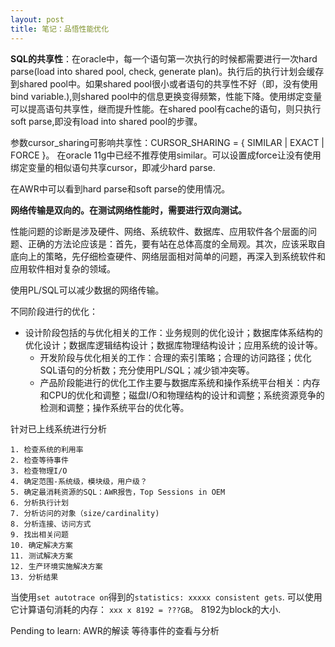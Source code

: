 ```yaml
---
layout: post
title: 笔记：品悟性能优化
---
```

**SQL的共享性**：在oracle中，每一个语句第一次执行的时候都需要进行一次hard parse(load into shared pool, check, generate plan)。执行后的执行计划会缓存到shared pool中。如果shared pool很小或者语句的共享性不好（即，没有使用bind variable.),则shared pool中的信息更换变得频繁，性能下降。使用绑定变量可以提高语句共享性，继而提升性能。在shared pool有cache的语句，则只执行soft parse,即没有load into shared pool的步骤。

参数cursor_sharing可影响共享性：CURSOR_SHARING = { SIMILAR | EXACT | FORCE }。 在oracle 11g中已经不推荐使用similar。可以设置成force让没有使用绑定变量的相似语句共享cursor，即减少hard parse.

在AWR中可以看到hard parse和soft parse的使用情况。

**网络传输是双向的。在测试网络性能时，需要进行双向测试。**

性能问题的诊断是涉及硬件、网络、系统软件、数据库、应用软件各个层面的问题、正确的方法论应该是：首先，要有站在总体高度的全局观。其次，应该采取自底向上的策略，先仔细检查硬件、网络层面相对简单的问题，再深入到系统软件和应用软件相对复杂的领域。

使用PL/SQL可以减少数据的网络传输。

不同阶段进行的优化：

  * 设计阶段包括的与优化相关的工作：业务规则的优化设计；数据库体系结构的优化设计；数据库逻辑结构设计；数据库物理结构设计；应用系统的设计等。
	* 开发阶段与优化相关的工作：合理的索引策略；合理的访问路径；优化SQL语句的分析数；充分使用PL/SQL；减少锁冲突等。
	* 产品阶段能进行的优化工作主要与数据库系统和操作系统平台相关：内存和CPU的优化和调整；磁盘I/O和物理结构的设计和调整；系统资源竞争的检测和调整；操作系统平台的优化等。

针对已上线系统进行分析

	1. 检查系统的利用率
	2. 检查等待事件
	3. 检查物理I/O
	4. 确定范围-系统级，模块级，用户级？
	5. 确定最消耗资源的SQL：AWR报告，Top Sessions in OEM
	6. 分析执行计划
	7. 分析访问的对象（size/cardinality)
	8. 分析连接、访问方式
	9. 找出相关问题
	10. 确定解决方案
	11. 测试解决方案
	12. 生产环境实施解决方案
	13. 分析结果

当使用`set autotrace on`得到的`statistics: xxxxx consistent gets`. 可以使用它计算语句消耗的内存： `xxx x 8192 = ???GB`。 8192为block的大小.




Pending to learn:
AWR的解读
等待事件的查看与分析
